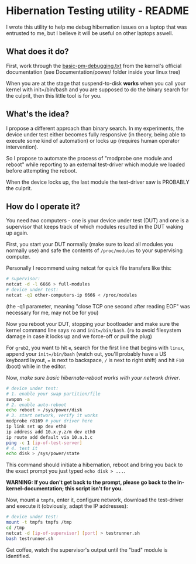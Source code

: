 # Hibernation Testing utility - README

I wrote this utility to help me debug hibernation issues on a laptop
that was entrusted to me, but I believe it will be useful on other
laptops aswell.

## What does it do?

First, work through the [basic-pm-debugging.txt] from the kernel's official
documentation (see Documentation/power/ folder inside your linux tree)

When you are at the stage that suspend-to-disk **works** when you call
your kernel with init=/bin/bash and you are supposed to do the binary
search for the culprit, then this little tool is for you.

[basic-pm-debugging.txt]: https://www.kernel.org/doc/Documentation/power/basic-pm-debugging.txt

## What's the idea?

I propose a different approach than binary search.
In my experiments, the device under test either becomes fully responsive
(in theory, being able to execute some kind of automation) or locks up
(requires human operator intervention).

So I propose to automate the process of "modprobe one module and reboot"
while reporting to an external test-driver which module we loaded
before attempting the reboot.

When the device locks up, the last module the test-driver saw is PROBABLY the culprit.

## How do I operate it?

You need *two* computers - one is your device under test (DUT) and one is
a supervisor that keeps track of which modules resulted in the DUT waking
up again.

First, you start your DUT normally (make sure to load all modules you
normally use) and safe the contents of `/proc/modules` to your
supervising computer.

Personally I recommend using netcat for quick file transfers like this:

```bash
# supervisor:
netcat -d -l 6666 > full-modules
# device under test:
netcat -q1 other-computers-ip 6666 < /proc/modules
```

(the -q1 parameter, meaning "close TCP one second after reading EOF"
was necessary for me, may not be for you)

Now you reboot your DUT, stopping your bootloader and make sure the
kernel command line says `ro` and `init=/bin/bash`. (`ro` to avoid
filesystem damage in case it locks up and we force-off or pull the plug)

For `grub2`, you want to hit `e`, search for the first line that begins
with `linux`, append your `init=/bin/bash` (watch out, you'll probably have
a US keyboard layout, `=` is next to backspace, `/` is next to right shift)
and hit `F10` (boot) while in the editor.

Now, *make sure basic hibernate-reboot works with your network driver*.
```bash
# device under test:
# 1. enable your swap partition/file
swapon -a
# 2. enable auto-reboot
echo reboot > /sys/power/disk
# 3. start network, verify it works
modprobe r8169 # your driver here
ip link set up dev eth0
ip address add 10.x.y.z/m dev eth0
ip route add default via 10.a.b.c
ping -c 1 [ip-of-test-server]
# 4. test it
echo disk > /sys/power/state
```

This command should initiate a hibernation, reboot and bring you back to the
exact prompt you just typed `echo disk > ...`.

**WARNING: If you don't get back to the prompt, please go back to the
in-kernel-documentation; this script isn't for you.**

Now, mount a `tmpfs`, enter it, configure network, download the test-driver
and execute it (obviously, adapt the IP addresses):
```bash
# device under test:
mount -t tmpfs tmpfs /tmp
cd /tmp
netcat -d [ip-of-supervisor] [port] > testrunner.sh
bash testrunner.sh
```

Get coffee, watch the supervisor's output until the "bad" module is identified.
